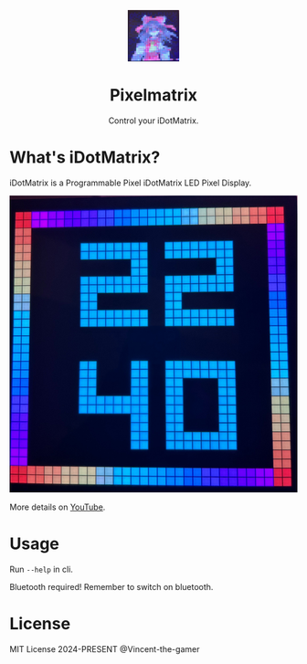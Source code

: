 <p align="center">
    <img src=".github/logo.jpg" style="height: 90px;"/>
</p>

<h1 align="center">Pixelmatrix</h1>

<p align="center">Control your iDotMatrix.</p>

# What's iDotMatrix?
iDotMatrix is a Programmable Pixel iDotMatrix LED Pixel Display.

![show](.github/show.png)

More details on [YouTube](https://www.youtube.com/watch?v=r2M9qa97ZQA).

# Usage
Run `--help` in cli.

Bluetooth required! Remember to switch on bluetooth.

# License
MIT License 2024-PRESENT @Vincent-the-gamer